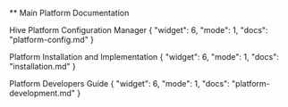 ** Main Platform Documentation

<a class="btn btn-primary">Hive Platform Configuration Manager</a><cwdb-action action="call" endpoint="arn:partition:lambda:region:account:function:HCOM-CloudWatch-Dashboard-Widgets"> { "widget": 6, "mode": 1, "docs": "platform-config.md" }</cwdb-action>

<a class="btn btn-primary">Platform Installation and Implementation</a><cwdb-action action="call" endpoint="arn:partition:lambda:region:account:function:HCOM-CloudWatch-Dashboard-Widgets"> { "widget": 6, "mode": 1, "docs": "installation.md" }</cwdb-action>

<a class="btn btn-primary">Platform Developers Guide</a><cwdb-action action="call" endpoint="arn:partition:lambda:region:account:function:HCOM-CloudWatch-Dashboard-Widgets"> { "widget": 6, "mode": 1, "docs": "platform-development.md" }</cwdb-action>

